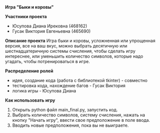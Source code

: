 **Игра "Быки и коровы"**

**Участники проекта**
- Юсупова Диана Ирековна (468162)
- Гусак Виктория Евгеньевна (465690)

**Описание проекта**
Игра быки и коровы, усложненная или упрощенная версия, все на ваш вкус, можно выбрать десятичную или шестнадцатеричную системы счисления, чтобы сделать игру интереснее, или уменьшить количество символов, которые надо угадать, чтобы потренироваться в игре.

**Распределение ролей**
- идея, создание кода (работа с библиотекой tkinter) - совместно
- тестировка кода, нахождение багов - Гусак Виктория
- логика игры - Юсупова Диана

**Как использовать игру**
1. Открыть python файл main_final.py, запустить код.
2. Выбрать количество символов, систему счисления, нажать на кнопку "Начать игру", ввести свое предположение в поле ввода.
3. Вводить новые предположения, пока вы не выиграете.
